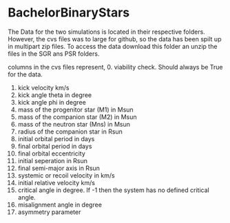 # BachelorBinaryStars
The Data for the two simulations is located in their respective folders.
However, the cvs files was to large for github, so the data has been spilt up in multipart zip files. 
To access the data download this folder an unzip the files in the SGR ans PSR folders.

columns in the cvs files represent,
0. viability check. Should always be True for the data.
1. kick velocity km/s
2. kick angle theta in degree
3. kick angle phi in degree
4. mass of the progenitor star (M1) in Msun
5. mass of the companion star (M2) in Msun
6. mass of the neutron star (Mns) in Msun
7. radius of the companion star in Rsun
8. initial orbital period in days 
9. final orbital period in days
10. final orbital eccentricity
11. initial seperation in Rsun
12. final semi-major axis in Rsun
13. systemic or recoil velocity in km/s
14. initial relative velocity km/s
15. critical angle in degree. If -1 then the system has no defined critical angle.
16. misalignment angle in degree
17. asymmetry parameter 
